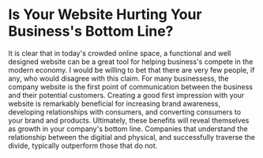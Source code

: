 # Is Your Website Hurting Your Business's Bottom Line?
It is clear that in today's crowded online space, a functional and well designed website can be a great tool for helping business's compete in the modern economy.  I would be willing to bet that there are very few people, if any, who would disagree with this claim.  For many businessess, the company website is the first point of communication between the business and their potential customers.   Creating a good first impression with your website is remarkably beneficial for increasing brand awareness, developing relationships with consumers, and converting consumers to your brand and products.  Ultimately, these benefits will reveal themselves as growth in your company's bottom line.  Companies that understand the relationship between the digitial and physical, and successfully traverse the divide, typically outperform those that do not. 


